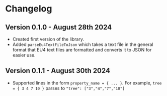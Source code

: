# Changelog

## Version 0.1.0 - August 28th 2024

- Created first version of the library.
- Added `parseEu4TextFileToJson` which takes a text file in the general format that EU4 text files are formatted and converts it to JSON for easier use.

## Version 0.1.1 - August 30th 2024

- Supported lines in the form `property_name = { ... }`. For example, `tree = { 3 4 7 10 }` parses to `"tree": ["3","4","7","10"]`
